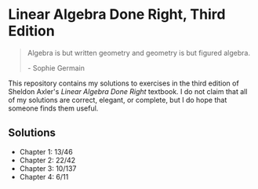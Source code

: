 # Linear Algebra Done Right, Third Edition

> Algebra is but written geometry and geometry is but figured algebra.
>
> \- Sophie Germain

This repository contains my solutions to exercises in the third edition of Sheldon Axler's *Linear Algebra Done Right* textbook. I do not claim that all of my solutions are correct, elegant, or complete, but I do hope that someone finds them useful.

## Solutions

- Chapter 1: 13/46
- Chapter 2: 22/42
- Chapter 3: 10/137
- Chapter 4: 6/11